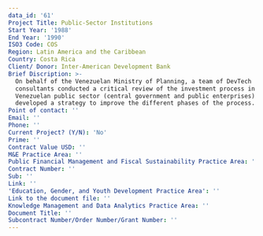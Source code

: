```yaml
---
data_id: '61'
Project Title: Public-Sector Institutions
Start Year: '1988'
End Year: '1990'
ISO3 Code: COS
Region: Latin America and the Caribbean
Country: Costa Rica
Client/ Donor: Inter-American Development Bank
Brief Discription: >-
  On behalf of the Venezuelan Ministry of Planning, a team of DevTech
  consultants conducted a critical review of the investment process in the
  Venezuelan public sector (central government and public enterprises) and
  developed a strategy to improve the different phases of the process.
Point of contact: ''
Email: ''
Phone: ''
Current Project? (Y/N): 'No'
Prime: ''
Contract Value USD: ''
M&E Practice Area: ''
Public Financial Management and Fiscal Sustainability Practice Area: ''
Contract Number: ''
Sub: ''
Link: ''
'Education, Gender, and Youth Development Practice Area': ''
Link to the document file: ''
Knowledge Management and Data Analytics Practice Area: ''
Document Title: ''
Subcontract Number/Order Number/Grant Number: ''
---
```


